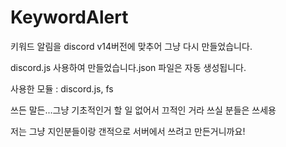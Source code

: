 # KeywordAlert
키워드 알림을 discord v14버전에 맞추어 그냥 다시 만들었습니다.

discord.js 사용하여 만들었습니다.json 파일은 자동 생성됩니다.

사용한 모듈 : discord.js, fs

쓰든 말든...그냥 기초적인거 할 일 없어서 끄적인 거라 쓰실 분들은 쓰세용

저는 그냥 지인분들이랑 갠적으로 서버에서 쓰려고 만든거니까요!
